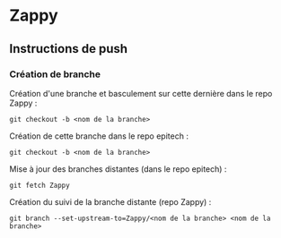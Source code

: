 # Zappy

## Instructions de push

### Création de branche

Création d'une branche et basculement sur cette dernière dans le repo Zappy :

``` git checkout -b <nom de la branche> ```

Création de cette branche dans le repo epitech :

``` git checkout -b <nom de la branche> ```

Mise à jour des branches distantes (dans le repo epitech) :

``` git fetch Zappy ```

Création du suivi de la branche distante (repo Zappy) :

``` git branch --set-upstream-to=Zappy/<nom de la branche> <nom de la branche> ```
